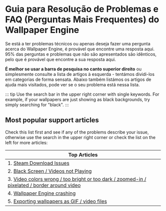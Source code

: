 # Guia para Resolução de Problemas e FAQ (Perguntas Mais Frequentes) do Wallpaper Engine
Se está a ter problemas técnicos ou apenas deseja fazer uma pergunta acerca do Wallpaper Engine, é provável que encontre uma resposta aqui. 95% das perguntas e problemas que não são apresentados são idênticos, pelo que é provável que encontre a sua resposta aqui.

**É melhor se usar a barra de pesquisa no canto superior direito** ou simplesmente consulte a lista de artigos à esquerda - tentámos dividi-los em categorias de forma sensata. Abaixo também listámos os artigos de ajuda mais visitados, pode ver se o seu problema está nessa lista.

::: tip Use the search bar in the upper right corner with single keywords. For example, if your wallpapers are just showing as black backgrounds, try simply searching for "black". :::

## Most popular support articles

Check this list first and see if any of the problems describe your issue, otherwise use the search in the upper right corner or check the list on the left for more articles:

| **Top Articles**                                                                                                      |
| --------------------------------------------------------------------------------------------------------------------- |
| 1. [Steam Download Issues](steam/download.html)                                                                       |
| 2. [Black Screen / Videos not Playing](noshow/notplaying.html)                                                        |
| 3. [Video colors wrong / too bright or too dark / zoomed-in / pixelated / border around video](videos/artifacts.html) |
| 4. [Wallpaper Engine crashing](crash/application)                                                                     |
| 5. [Exporting wallpapers as GIF / video files](general/export)                                                        |